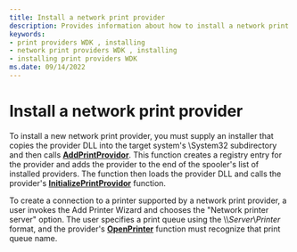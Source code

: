 ```yaml
---
title: Install a network print provider
description: Provides information about how to install a network print provider.
keywords:
- print providers WDK , installing
- network print providers WDK , installing
- installing print providers WDK
ms.date: 09/14/2022
---
```


# Install a network print provider

To install a new network print provider, you must supply an installer that copies the provider DLL into the target system's \\System32 subdirectory and then calls [**AddPrintProvidor**](/windows/win32/printdocs/addprintprovidor). This function creates a registry entry for the provider and adds the provider to the end of the spooler's list of installed providers. The function then loads the provider DLL and calls the provider's [**InitializePrintProvidor**](/windows-hardware/drivers/ddi/winsplp/nf-winsplp-initializeprintprovidor) function.

To create a connection to a printer supported by a network print provider, a user invokes the Add Printer Wizard and chooses the "Network printer server" option. The user specifies a print queue using the \\\\*Server*\\*Printer* format, and the provider's [**OpenPrinter**](/windows/win32/printdocs/openprinter) function must recognize that print queue name.
